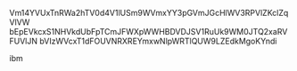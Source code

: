 Vm14YVUxTnRWa2hTV0d4V1lUSm9WVmxYY3pGVmJGcHlWV3RPVlZKclZqVlVW
bEpEVkcxS1NHVkdUbFpTCmJFWXpWWHBDVDJSV1RuUk9WM0JTQ2xaRVFUVlJN
bVIzWVcxT1dFOUVNRXREYmxwNlpWRTlQUW9LZEdkMgoKYndi

ibm